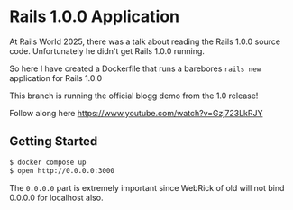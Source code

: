 Rails 1.0.0 Application
=======================

At Rails World 2025, there was a talk about reading the Rails 1.0.0
source code. Unfortunately he didn't get Rails 1.0.0 running.

So here I have created a Dockerfile that runs a barebores `rails new`
application for Rails 1.0.0

This branch is running the official blogg demo from the 1.0 release!

Follow along here https://www.youtube.com/watch?v=Gzj723LkRJY

Getting Started
---------------

``` sh
$ docker compose up
$ open http://0.0.0.0:3000
````

The `0.0.0.0` part is extremely important since WebRick of old will not bind
0.0.0.0 for localhost also.

